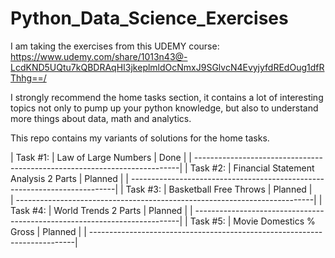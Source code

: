 # Python_Data_Science_Exercises

I am taking the exercises from this UDEMY course:
https://www.udemy.com/share/1013n43@-LcdKND5UQtu7kQBDRAqHI3jkeplmldOcNmxJ9SGlvcN4EvyjyfdREdOug1dfRThhg==/

I strongly recommend the home tasks section, it contains a lot of interesting topics not only to pump up your python knowledge, but also to understand more things about data, math and analytics.

This repo contains my variants of solutions for the home tasks. 

 | Task #1:  |  Law of Large Numbers                         |  Done         | 
 | --------------------------------------------------------------------------| 
 | Task #2:  |  Financial Statement Analysis 2 Parts         |  Planned      | 
 | --------------------------------------------------------------------------| 
 | Task #3:  |  Basketball Free Throws                       |  Planned      |  
 | --------------------------------------------------------------------------| 
 | Task #4:  |  World Trends 2 Parts                         |  Planned      | 
 | --------------------------------------------------------------------------| 
 | Task #5:  |  Movie Domestics % Gross                      |  Planned      | 
 | --------------------------------------------------------------------------| 

